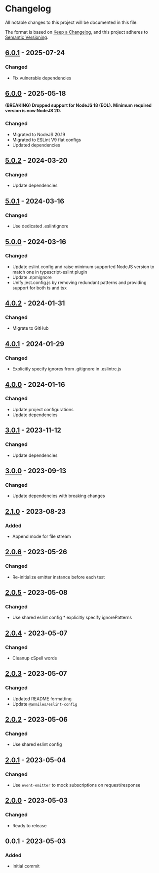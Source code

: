 # Changelog

All notable changes to this project will be documented in this file.

The format is based on [Keep a Changelog](https://keepachangelog.com/en/1.0.0/),
and this project adheres to [Semantic Versioning](https://semver.org/spec/v2.0.0.html).

## [6.0.1](../../tags/v6.0.1) - 2025-07-24
### Changed
- Fix vulnerable dependencies

## [6.0.0](../../tags/v6.0.0) - 2025-05-18
__(BREAKING) Dropped support for NodeJS 18 (EOL). Minimum required version is now NodeJS 20.__

### Changed
- Migrated to NodeJS 20.19
- Migrated to ESLint V9 flat configs
- Updated dependencies

## [5.0.2](../../tags/v5.0.2) - 2024-03-20
### Changed
- Update dependencies

## [5.0.1](../../tags/v5.0.1) - 2024-03-16
### Changed
- Use dedicated .eslintignore

## [5.0.0](../../tags/v5.0.0) - 2024-03-16
### Changed
- Update eslint config and raise minimum supported NodeJS version to match one in typescript-eslint plugin
- Update .npmignore
- Unify jest.config.js by removing redundant patterns and providing support for both ts and tsx

## [4.0.2](../../tags/v4.0.2) - 2024-01-31
### Changed
- Migrate to GitHub

## [4.0.1](../../tags/v4.0.1) - 2024-01-29
### Changed
- Explicitly specify ignores from .gitignore in .eslintrc.js

## [4.0.0](../../tags/v4.0.0) - 2024-01-16
### Changed
- Update project configurations
- Update dependencies

## [3.0.1](../../tags/v3.0.1) - 2023-11-12
### Changed
- Update dependencies

## [3.0.0](../../tags/v3.0.0) - 2023-09-13
### Changed
- Update dependencies with breaking changes

## [2.1.0](../../tags/v2.1.0) - 2023-08-23
### Added
- Append mode for file stream

## [2.0.6](../../tags/v2.0.6) - 2023-05-26
### Changed
- Re-initialize emitter instance before each test

## [2.0.5](../../tags/v2.0.5) - 2023-05-08
### Changed
- Use shared eslint config * explicitly specify ignorePatterns

## [2.0.4](../../tags/v2.0.4) - 2023-05-07
### Changed
- Cleanup cSpell words

## [2.0.3](../../tags/v2.0.3) - 2023-05-07
### Changed
- Updated README formatting
- Update `@anmiles/eslint-config`

## [2.0.2](../../tags/v2.0.2) - 2023-05-06
### Changed
- Use shared eslint config

## [2.0.1](../../tags/v2.0.1) - 2023-05-04
### Changed
- Use `event-emitter` to mock subscriptions on request/response

## [2.0.0](../../tags/v2.0.0) - 2023-05-03
### Changed
- Ready to release

## 0.0.1 - 2023-05-03
### Added
- Initial commit
